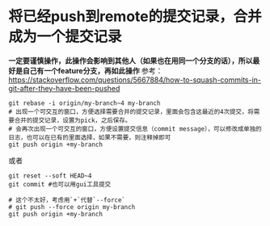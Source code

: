 # 将已经push到remote的提交记录，合并成为一个提交记录
**一定要谨慎操作，此操作会影响到其他人（如果也在用同一个分支的话），所以最好是自己有一个feature分支，再如此操作**
参考：https://stackoverflow.com/questions/5667884/how-to-squash-commits-in-git-after-they-have-been-pushed
```
git rebase -i origin/my-branch~4 my-branch
# 出现一个可交互的窗口，方便选择需要合并的提交记录，里面会包含这最近的4次提交，将需要合并的提交记录，设置为pick，之后保存。
# 会再次出现一个可交互的窗口，方便设置提交信息（commit message），可以修改成单独的日志，也可以在已有的里面选择，如果不需要，则注释掉即可
git push origin +my-branch
```
或者
```
git reset --soft HEAD~4
git commit #也可以用gui工具提交

# 这个不太好，考虑用`+`代替`--force`
# git push --force origin my-branch
git push origin +my-branch
```
